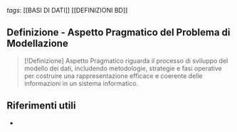 *tags*: [[BASI DI DATI]] [[DEFINIZIONI BD]]

## Definizione - Aspetto Pragmatico del Problema di Modellazione

> [!Definizione] Aspetto Pragmatico
> riguarda il processo di sviluppo del modello dei dati, includendo metodologie, strategie e fasi operative per costruire una rappresentazione efficace e coerente delle informazioni in un sistema informatico.



## Riferimenti utili

* 